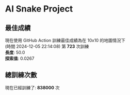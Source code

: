 
# AI Snake Project

## **最佳成績**





























































































































































現在使用 GitHub Action 訓練最佳成績為在 10x10 的地圖情況下  
(時間 2024-12-05 22:14:08) 第 **723** 次訓練  
**長度**: 50.0  
**探索值**: 0.0267



























































































































































































































































































































## 總訓練次數
現在已經訓練了: **838000** 次
